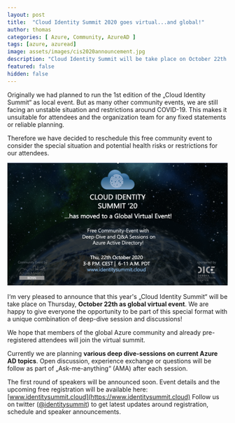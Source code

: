 ```yaml
---
layout: post
title:  "Cloud Identity Summit 2020 goes virtual...and global!"
author: thomas
categories: [ Azure, Community, AzureAD ]
tags: [azure, azuread]
image: assets/images/cis2020announcement.jpg
description: "Cloud Identity Summit will be take place on October 22th as global virtual event. Find out more about this free Azure community event in my latest announcement."
featured: false
hidden: false
---
```


Originally we had planned to run the 1st edition of the „Cloud Identity Summit“ as local event.
But as many other community events, we are still facing an unstable situation and restrictions around COVID-19. This makes it unsuitable for attendees and the organization team for any fixed statements or reliable planning.

Therefore we have decided to reschedule this free community event to consider the special situation and potential health risks or restrictions for our attendees. 

![](../2020-07-15-cloud-identity-summit-goes-virtual/cis_2020_virtual_announcement.png)

I‘m very pleased to announce that this year's „Cloud Identity Summit“ will be take place on Thursday, **October 22th as global virtual event**. We are happy to give everyone the opportunity to be part of this special format with a unique combination of deep-dive session and discussions!

We hope that members of the global Azure community and already pre-registered attendees will join the virtual summit.

Currently we are planning **various deep dive-sessions on current Azure AD topics**. Open discussion, experience exchange or questions will be follow as part of „Ask-me-anything“ (AMA) after each session.

The first round of speakers will be announced soon.
Event details and the upcoming free registration will be available here: [www.identitysummit.cloud](https://www.identitysummit.cloud)
Follow us on twitter ([@identitysummit](https://twitter.com/identitysummit)) to get latest updates around registration, schedule and speaker announcements.

